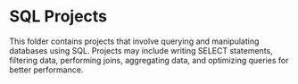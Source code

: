 # SQL Projects
This folder contains projects that involve querying and manipulating databases using SQL. Projects may include writing SELECT statements, filtering data, performing joins, aggregating data, and optimizing queries for better performance.
